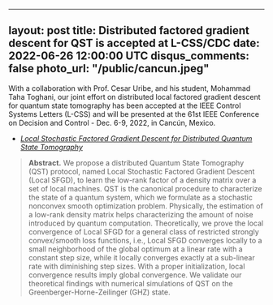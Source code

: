 
---
layout: post
title: Distributed factored gradient descent for QST is accepted at L-CSS/CDC
date: 2022-06-26 12:00:00 UTC
disqus_comments: false
photo_url: "/public/cancun.jpeg"
---

With a collaboration with Prof. Cesar Uribe, and his student, Mohammad Taha Toghani, our joint effort on distributed local factored gradient descent for quantum state tomography has been accepted at the IEEE Control Systems Letters (L-CSS) and will be presented at the 61st IEEE Conference on Decision and Control - Dec. 6-9, 2022, in Cancún, Mexico.


- [*Local Stochastic Factored Gradient Descent for Distributed Quantum State Tomography*]([https://proceedings.mlr.press/v168/wolfe22a/wolfe22a.pdf](https://arxiv.org/pdf/2203.11579.pdf))

>**Abstract.** 
>We propose a distributed Quantum State Tomography (QST) protocol, named Local Stochastic Factored Gradient Descent (Local SFGD), to learn the low-rank factor of a density matrix over a set of local machines. QST is the canonical procedure to characterize the state of a quantum system, which we formulate as a stochastic nonconvex smooth optimization problem. Physically, the estimation of a low-rank density matrix helps characterizing the amount of noise introduced by quantum computation. Theoretically, we prove the local convergence of Local SFGD for a general class of restricted strongly convex/smooth loss functions, i.e., Local SFGD converges locally to a small neighborhood of the global optimum at a linear rate with a constant step size, while it locally converges exactly at a sub-linear rate with diminishing step sizes. With a proper initialization, local convergence results imply global convergence. We validate our theoretical findings with numerical simulations of QST on the Greenberger-Horne-Zeilinger (GHZ) state.
